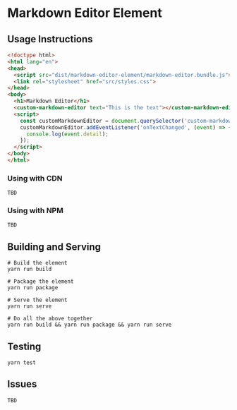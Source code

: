 # Markdown Editor Element

## Usage Instructions

```html
<!doctype html>
<html lang="en">
<head>
  <script src="dist/markdown-editor-element/markdown-editor.bundle.js"></script>
  <link rel="stylesheet" href="src/styles.css">
</head>
<body>
  <h1>Markdown Editor</h1>
  <custom-markdown-editor text="This is the text"></custom-markdown-editor>
  <script>
    const customMarkdownEditor = document.querySelector('custom-markdown-editor');
    customMarkdownEditor.addEventListener('onTextChanged', (event) => {
      console.log(event.detail);
    });
  </script>
</body>
</html>
```

### Using with CDN

```
TBD
```

### Using with NPM

```
TBD
```

## Building and Serving

```
# Build the element
yarn run build

# Package the element 
yarn run package

# Serve the element
yarn run serve

# Do all the above together
yarn run build && yarn run package && yarn run serve
```

## Testing

```
yarn test
```

## Issues
```
TBD
```
